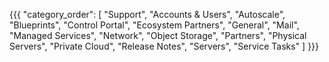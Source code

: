 {{{
  "category_order": [
    "Support",
    "Accounts & Users",
    "Autoscale",
    "Blueprints",
    "Control Portal",
    "Ecosystem Partners",
    "General",
    "Mail",
    "Managed Services",
    "Network",
    "Object Storage",
    "Partners",
    "Physical Servers",
    "Private Cloud",
    "Release Notes",
    "Servers",
    "Service Tasks"
  ] 
}}}